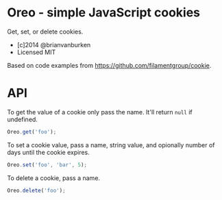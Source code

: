 Oreo - simple JavaScript cookies
======

Get, set, or delete cookies.

* [c]2014 @brianvanburken
* Licensed MIT

Based on code examples from https://github.com/filamentgroup/cookie.

# API

To get the value of a cookie only pass the name. It'll return ```null``` if
undefined.
```js
Oreo.get('foo');
```

To set a cookie value, pass a name, string value, and opionally number of days
until the cookie expires.
```js
Oreo.set('foo', 'bar', 5);
```

To delete a cookie, pass a name.
```js
Oreo.delete('foo');
```
